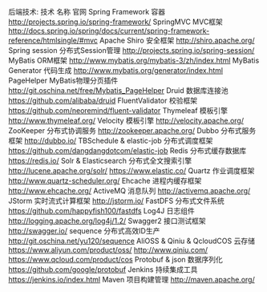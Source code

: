 后端技术:
技术 	名称 	官网
Spring Framework 	容器 	http://projects.spring.io/spring-framework/
SpringMVC 	MVC框架 	http://docs.spring.io/spring/docs/current/spring-framework-reference/htmlsingle/#mvc
Apache Shiro 	安全框架 	http://shiro.apache.org/
Spring session 	分布式Session管理 	http://projects.spring.io/spring-session/
MyBatis 	ORM框架 	http://www.mybatis.org/mybatis-3/zh/index.html
MyBatis Generator 	代码生成 	http://www.mybatis.org/generator/index.html
PageHelper 	MyBatis物理分页插件 	http://git.oschina.net/free/Mybatis_PageHelper
Druid 	数据库连接池 	https://github.com/alibaba/druid
FluentValidator 	校验框架 	https://github.com/neoremind/fluent-validator
Thymeleaf 	模板引擎 	http://www.thymeleaf.org/
Velocity 	模板引擎 	http://velocity.apache.org/
ZooKeeper 	分布式协调服务 	http://zookeeper.apache.org/
Dubbo 	分布式服务框架 	http://dubbo.io/
TBSchedule & elastic-job 	分布式调度框架 	https://github.com/dangdangdotcom/elastic-job
Redis 	分布式缓存数据库 	https://redis.io/
Solr & Elasticsearch 	分布式全文搜索引擎 	http://lucene.apache.org/solr/ https://www.elastic.co/
Quartz 	作业调度框架 	http://www.quartz-scheduler.org/
Ehcache 	进程内缓存框架 	http://www.ehcache.org/
ActiveMQ 	消息队列 	http://activemq.apache.org/
JStorm 	实时流式计算框架 	http://jstorm.io/
FastDFS 	分布式文件系统 	https://github.com/happyfish100/fastdfs
Log4J 	日志组件 	http://logging.apache.org/log4j/1.2/
Swagger2 	接口测试框架 	http://swagger.io/
sequence 	分布式高效ID生产 	http://git.oschina.net/yu120/sequence
AliOSS & Qiniu & QcloudCOS 	云存储 	https://www.aliyun.com/product/oss/ http://www.qiniu.com/ https://www.qcloud.com/product/cos
Protobuf & json 	数据序列化 	https://github.com/google/protobuf
Jenkins 	持续集成工具 	https://jenkins.io/index.html
Maven 	项目构建管理 	http://maven.apache.org/
